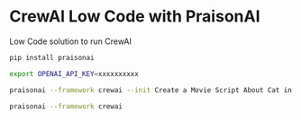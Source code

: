 # CrewAI Low Code with PraisonAI

Low Code solution to run CrewAI

```bash
pip install praisonai
```

```bash
export OPENAI_API_KEY=xxxxxxxxxx
```

```bash
praisonai --framework crewai --init Create a Movie Script About Cat in Mars
```

```bash
praisonai --framework crewai
```